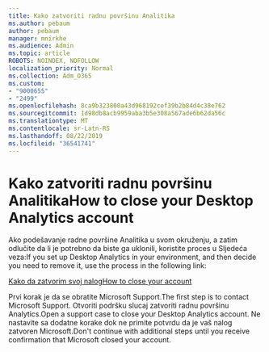 ```yaml
---
title: Kako zatvoriti radnu površinu Analitika
ms.author: pebaum
author: pebaum
manager: mnirkhe
ms.audience: Admin
ms.topic: article
ROBOTS: NOINDEX, NOFOLLOW
localization_priority: Normal
ms.collection: Adm_O365
ms.custom:
- "9000655"
- "2499"
ms.openlocfilehash: 8ca9b323800a43d968192cef39b2b84d4c38e762
ms.sourcegitcommit: 1d98db8acb9959aba3b5e308a567ade6b62da56c
ms.translationtype: MT
ms.contentlocale: sr-Latn-RS
ms.lasthandoff: 08/22/2019
ms.locfileid: "36541741"
---
```

# <a name="how-to-close-your-desktop-analytics-account"></a><span data-ttu-id="e0e8d-102">Kako zatvoriti radnu površinu Analitika</span><span class="sxs-lookup"><span data-stu-id="e0e8d-102">How to close your Desktop Analytics account</span></span>

<span data-ttu-id="e0e8d-103">Ako podešavanje radne površine Analitika u svom okruženju, a zatim odlučite da li je potrebno da biste ga uklonili, koristite proces u Sljedeća veza:</span><span class="sxs-lookup"><span data-stu-id="e0e8d-103">If you set up Desktop Analytics in your environment, and then decide you need to remove it, use the process in the following link:</span></span>

[<span data-ttu-id="e0e8d-104">Kako da zatvorim svoj nalog</span><span class="sxs-lookup"><span data-stu-id="e0e8d-104">How to close your account</span></span>](https://docs.microsoft.com/sccm/desktop-analytics/account-close)

<span data-ttu-id="e0e8d-105">Prvi korak je da se obratite Microsoft Support.</span><span class="sxs-lookup"><span data-stu-id="e0e8d-105">The first step is to contact Microsoft Support.</span></span> <span data-ttu-id="e0e8d-106">Otvoriti podršku slucaj zatvoriti radnu površinu Analytics.</span><span class="sxs-lookup"><span data-stu-id="e0e8d-106">Open a support case to close your Desktop Analytics account.</span></span> <span data-ttu-id="e0e8d-107">Ne nastavite sa dodatne korake dok ne primite potvrdu da je vaš nalog zatvoren Microsoft.</span><span class="sxs-lookup"><span data-stu-id="e0e8d-107">Don't continue with additional steps until you receive confirmation that Microsoft closed your account.</span></span>